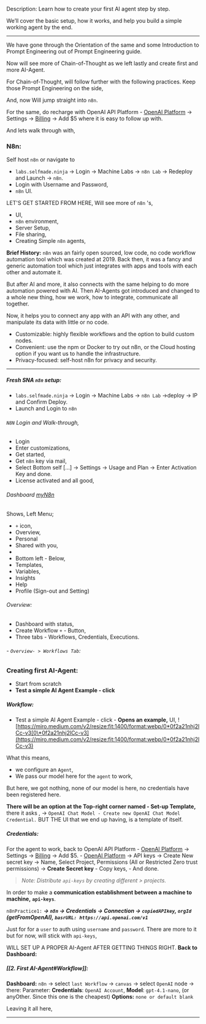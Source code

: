 Description: Learn how to create your first AI agent step by step.

 We’ll cover the basic setup, how it works, and help you build a simple working agent by the end.

---

We have gone through the Orientation of the same and some Introduction to Prompt Engineering out of Prompt Engineering guide. 

Now will see more of Chain-of-Thought as we left lastly and create first and more AI-Agent. 

For Chain-of-Thought, will follow further with the following practices. Keep those Prompt Engineering on the side,

And, now Will jump straight into `n8n`.

For the same, do recharge with OpenAI API Platform - [OpenAI Platform](https://platform.openai.com/) -> Settings -> [Billing](https://platform.openai.com/settings/organization/billing/overview) -> Add $5 where it is easy to follow up with. 

And lets walk through with,

### N8n:
Self host `n8n` or navigate to 
-  `labs.selfmade.ninja` -> Login -> Machine Labs -> `n8n Lab` -> Redeploy and Launch -> `n8n`.
- Login with Username and Password,
- `n8n` UI. 

LET'S GET STARTED FROM HERE,
Will see more of `n8n` 's,
- UI,
- `n8n` environment, 
- Server Setup, 
- File sharing, 
- Creating Simple `n8n` agents, 

**Brief History:** 
`n8n` was an fairly open sourced, low code, no code workflow automation tool which was created at 2019. Back then, it was a fancy and generic automation tool which just integrates with apps and tools with each other and automate it. 

But after AI and more, it also connects with the same helping to do more automation powered with AI. Then AI-Agents got introduced and changed to a whole new thing, how we work, how to integrate, communicate all together.

Now, it helps you to connect any app with an API with any other, and manipulate its data with little or no code.

- Customizable: highly flexible workflows and the option to build custom nodes.
- Convenient: use the npm or Docker to try out n8n, or the Cloud hosting option if you want us to handle the infrastructure.
- Privacy-focused: self-host n8n for privacy and security.

---

##### Fresh SNA `n8n` setup:

-  `labs.selfmade.ninja` -> Login -> Machine Labs -> `n8n Lab` ->deploy -> IP and Confirm Deploy.
- Launch and Login to `n8n`

###### `N8N` Login and Walk-through,
- Login
- Enter customizations,
- Get started,
- Get `n8n` key via mail,
- Select Bottom self [...] -> Settings -> Usage and Plan -> Enter Activation Key and done.
- License activated and all good, 

###### Dashboard [myN8n](https://e732914edead77115dd978cf10d9b48b.n8n.selfmade.codes/home/workflows)
Shows,
Left Menu; 
- `+` icon,
- Overview,
- Personal
- Shared with you,
- 
- Bottom left - Below,
- Templates,
- Variables,
- Insights
- Help 
- Profile (Sign-out and Setting)

###### Overview:
- Dashboard with status, 
- Create Workflow `+` - Button,
- Three tabs - Workflows, Credentials, Executions. 

###### - `Overview- > Workflows Tab`:  


### Creating first AI-Agent:
- Start from scratch
- **Test a simple AI Agent Example - click**

##### Workflow:
- Test a simple AI Agent Example - click - **Opens an example,** 
UI, 
![https://miro.medium.com/v2/resize:fit:1400/format:webp/0*0f2a21nhj2lCc-v3[0\*0f2a21nhj2lCc-v3](https://miro.medium.com/v2/resize:fit:1400/format:webp/0*0f2a21nhj2lCc-v3)

What this means, 
- we configure an `Agent`, 
- We pass our model here for the `agent` to work,

But here, we got nothing,  none of our model is here, no credentials have been registered here.  

**There will be an option at the Top-right corner named - Set-up Template,** there it asks ,
-> `OpenAI Chat Model - Create new OpenAI Chat Model Credential.` BUT THE UI that we end up having, is a template of itself. 

##### Credentials:
For the agent to work, back to OpenAI API Platform 
	- [OpenAI Platform](https://platform.openai.com/) -> Settings -> [Billing](https://platform.openai.com/settings/organization/billing/overview) -> Add $5.
	- [OpenAI Platform](https://platform.openai.com/) -> API keys -> Create New secret key -> Name, Select Project, Permissions (All or Restricted Zero trust permissions) -> **Create Secret key**
	- Copy keys, 
	- And done. 

>  *Note: Distribute `api-keys` by creating different > projects.* 

In order to make a **communication establishment between a machine to machine,**
**`api-keys`**. 

`n8nPractice1:`
***-> `n8n` -> Credentials -> Connection -> `copiedAPIkey`, `orgId` (getFromOpenAI), `basrURL: https://api.openai.com/v1`*** 


Just for for a `user` to auth using `username` and `password`.  There are more to it but for now, will stick with `api-keys`,

WILL SET UP A PROPER AI-Agent AFTER GETTING THINGS RIGHT. 
**Back to Dashboard:** 

##### [[2. First AI-Agent#Workflow]]:

**Dashboard:** `n8n` ->  select `last Workflow` -> `canvas` -> select `OpenAI` node -> there:
Parameter:
**Credentials**: `OpenAI Account`,
**Model**: `gpt-4.1-nano`, (or anyOther. Since this one is the cheapest)
**Options:** `none or default blank`

Leaving it all here, 




---

